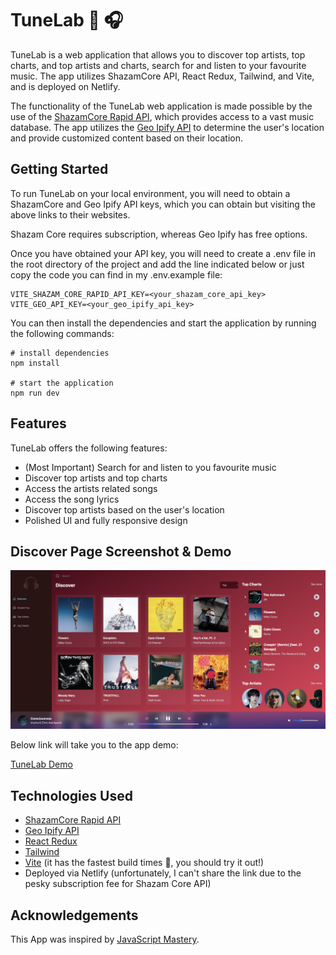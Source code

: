 # TuneLab 🎵 🎧

TuneLab is a web application that allows you to discover top artists, top charts, and top artists and charts, search for and listen to your favourite music. The app utilizes ShazamCore API, React Redux, Tailwind, and Vite, and is deployed on Netlify.

The functionality of the TuneLab web application is made possible by the use of the [ShazamCore Rapid API](https://rapidapi.com/tipsters/api/shazam-core), which provides access to a vast music database. The app utilizes the [Geo Ipify API](https://geo.ipify.org/) to determine the user's location and provide customized content based on their location.

## Getting Started

To run TuneLab on your local environment, you will need to obtain a ShazamCore and Geo Ipify API keys, which you can obtain but visiting the above links to their websites.

Shazam Core requires subscription, whereas Geo Ipify has free options.

Once you have obtained your API key, you will need to create a .env file in the root directory of the project and add the line indicated below or just copy the code you can find in my .env.example file:

```
VITE_SHAZAM_CORE_RAPID_API_KEY=<your_shazam_core_api_key>
VITE_GEO_API_KEY=<your_geo_ipify_api_key>
```

You can then install the dependencies and start the application by running the following commands:

```
# install dependencies
npm install

# start the application
npm run dev
```

## Features

TuneLab offers the following features:

- (Most Important) Search for and listen to you favourite music
- Discover top artists and top charts
- Access the artists related songs
- Access the song lyrics
- Discover top artists based on the user's location
- Polished UI and fully responsive design

## Discover Page Screenshot & Demo

![TuneLab](./src/assets/TuneLab.png)

Below link will take you to the app demo:

[TuneLab Demo](https://drive.google.com/file/d/11vnV9eSSdb0Wcx_xukyasOZtQeCtobKC/view?usp=sharing)

## Technologies Used

- [ShazamCore Rapid API](https://rapidapi.com/tipsters/api/shazam-core)
- [Geo Ipify API](https://geo.ipify.org/)
- [React Redux](https://react-redux.js.org/)
- [Tailwind](https://tailwindcss.com/)
- [Vite](https://vitejs.dev/) (it has the fastest build times 🤯, you should try it out!)
- Deployed via Netlify (unfortunately, I can't share the link due to the pesky subscription fee for Shazam Core API)

## Acknowledgements

This App was inspired by [JavaScript Mastery](https://www.youtube.com/@javascriptmastery).
